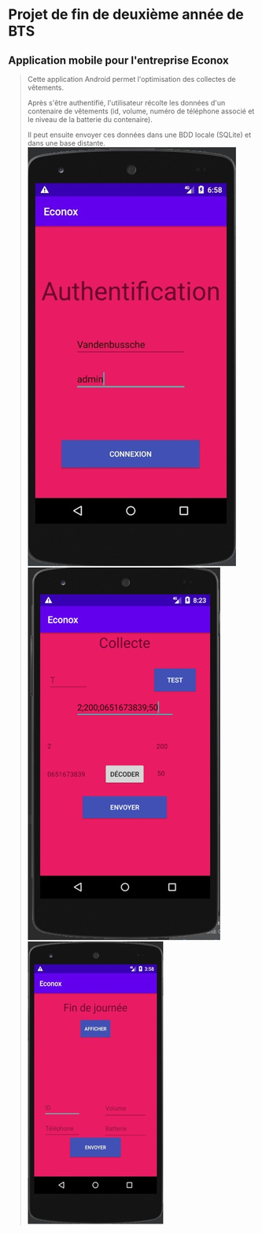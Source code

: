 # Projet de fin de deuxième année de BTS 
## Application mobile pour l'entreprise Econox
>Cette application Android permet l'optimisation des collectes de vêtements.
>
>Après s'être authentifié, l'utilisateur récolte les données d'un contenaire de vêtements (id, volume, numéro de téléphone associé et le niveau de la batterie du contenaire).
>
>Il peut ensuite envoyer ces données dans une BDD locale (SQLite) et dans une base distante.
![Main](API-PHP/codesBons.jpg)  
![Collecte](API-PHP/Collecte.jpg)	
![Fin_de_journee](API-PHP/fin_de_journee.jpg)	
